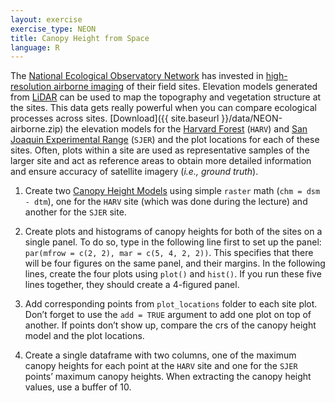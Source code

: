 ```yaml
---
layout: exercise
exercise_type: NEON
title: Canopy Height from Space
language: R
---
```


The [National Ecological Observatory Network](http://www.neonscience.org) has invested in [high-resolution airborne imaging](http://www.neonscience.org/data-resources/get-data/airborne-data) of their field sites. 
Elevation models generated from [LiDAR](http://neondataskills.org/self-paced-tutorial/1_About-LiDAR-Data-Light-Detection-and-Ranging_Activity1/) can be used to map the topography and vegetation structure at the sites.
This data gets really powerful when you can compare ecological processes across 
sites. 
[Download]({{ site.baseurl }}/data/NEON-airborne.zip) the elevation models for the [Harvard Forest](http://harvardforest.fas.harvard.edu/) (`HARV`) and [San Joaquin Experimental Range](http://www.fs.fed.us/psw/ef/san_joaquin/) (`SJER`) 
and the plot locations for each of these sites. 
Often, plots within a site are used as representative samples of the larger site 
and act as reference areas to obtain more detailed information and ensure 
accuracy of satellite imagery (*i.e., ground truth*).

1. Create two [Canopy Height Models](http://neondataskills.org/R/Raster-Calculations-In-R/) using simple `raster` math (`chm = dsm - dtm`), one for the `HARV` site (which was done during the lecture) and another for the `SJER` site. 

2. Create plots and histograms of canopy heights for both of the sites on a single panel. To do so, type in the following line first to set up the panel: `par(mfrow = c(2, 2), mar = c(5, 4, 2, 2))`. This specifies that there will be four figures on the same panel, and their margins. In the following lines, create the four plots using `plot()` and `hist()`. If you run these five lines together, they should create a 4-figured panel. 

3. Add corresponding points from `plot_locations` folder to each site plot. Don’t forget to use the `add = TRUE` argument to add one plot on top of another. If points don’t show up, compare the crs of the canopy height model and the plot locations. 

4. Create a single dataframe with two columns, one of the maximum canopy heights for each point at the `HARV` site and one for the `SJER` points’ maximum canopy heights. When extracting the canopy height values, use a buffer of 10.  
